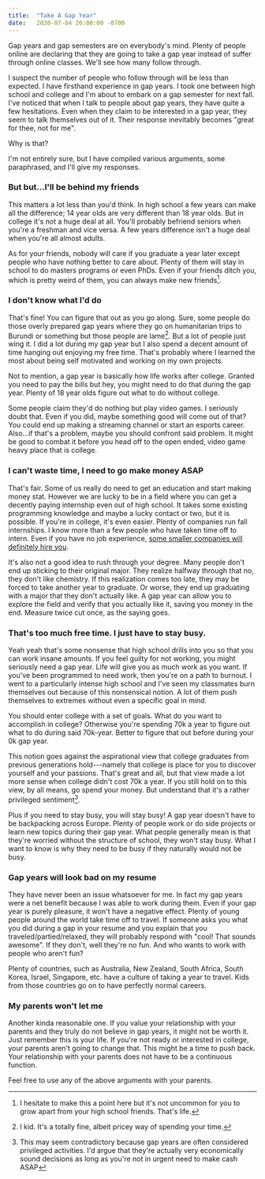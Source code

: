 ```yaml
---
title:  "Take A Gap Year"
date:   2020-07-04 20:00:00 -0700
---
```


Gap years and gap semesters are on everybody's mind. Plenty of people
online are declaring that they are going to take a gap year instead of
suffer through online classes. We'll see how many follow through.

I suspect the number of people who follow through will be less than
expected. I have firsthand experience in gap years. I took one between
high school and college and I'm about to embark on a gap semester for
next fall. I've noticed that when I talk to people about gap years,
they have quite a few hesitations. Even when they claim to be
interested in a gap year, they seem to talk themselves out of
it. Their response inevitably becomes "great for thee, not for me".

Why is that?

I'm not entirely sure, but I have compiled various arguments, some
paraphrased, and I'll give my responses.

### But but...I'll be behind my friends

This matters a lot less than you'd think. In high school a few years
can make all the difference; 14 year olds are very different than 18
year olds. But in college it's not a huge deal at all. You'll probably
befriend seniors when you're a freshman and vice versa. A few years
difference isn't a huge deal when you're all almost adults.

As for your friends, nobody will care if you graduate a year later
except people who have nothing better to care about. Plenty of them
will stay in school to do masters programs or even PhDs. Even if your
friends ditch you, which is pretty weird of them, you can always make
new friends[^1].

[^1]: I hesitate to make this a point here but it's not uncommon for
    you to grow apart from your high school friends. That's life.

### I don't know what I'd do

That's fine! You can figure that out as you go along. Sure, some
people do those overly prepared gap years where they go on
humanitarian trips to Burundi or something but those people are
lame[^2]. But a lot of people just wing it. I did a lot during my gap
year but I also spend a decent amount of time hanging out enjoying my
free time. That's probably where I learned the most about being self
motivated and working on my own projects.

Not to mention, a gap year is basically how life works after
college. Granted you need to pay the bills but hey, you might need to
do that during the gap year. Plenty of 18 year olds figure out what to
do without college.

Some people claim they'd do nothing but play video games. I seriously
doubt that. Even if you did, maybe something good will come out of
that? You could end up making a streaming channel or start an esports
career. Also...if that's a problem, maybe you should confront said
problem. It might be good to combat it before you head off to the open
ended, video game heavy place that is college.

[^2]: I kid. It's a totally fine, albeit pricey way of spending your
    time.

### I can't waste time, I need to go make money ASAP

That's fair. Some of us really do need to get an education and start
making money stat. However we are lucky to be in a field where you can
get a decently paying internship even out of high school. It takes
some existing programming knowledge and maybe a lucky contact or two,
but it is possible. If you're in college, it's even easier. Plenty of
companies run fall internships. I know more than a few people who have
taken time off to intern. Even if you have no job experience, [some
smaller companies will definitely hire
you](https://blog.torchnyu.com/2020/06/04/is-it-too-late.html).

It's also not a good idea to rush through your degree. Many people
don't end up sticking to their original major. They realize halfway
through that no, they don't like chemistry. If this realization comes
too late, they may be forced to take another year to graduate. Or
worse, they end up graduating with a major that they don't actually
like. A gap year can allow you to explore the field and verify that
you actually like it, saving you money in the end. Measure twice cut
once, as the saying goes.

### That's too much free time. I just have to stay busy.

Yeah yeah that's some nonsense that high school drills into you so
that you can work insane amounts. If you feel guilty for not working,
you might seriously need a gap year. Life will give you as much work
as you want. If you've been programmed to need work, then you're on a
path to burnout. I went to a particularly intense high school and I've
seen my classmates burn themselves out because of this nonsensical
notion. A lot of them push themselves to extremes without even a
specific goal in mind.

You should enter college with a set of goals. What do you want to
accomplish in college? Otherwise you're spending 70k a year to figure
out what to do during said 70k-year. Better to figure that out before
during your 0k gap year.

This notion goes against the aspirational view that college graduates
from previous generations hold---namely that college is place for you
to discover yourself and your passions. That's great and all, but that
view made a lot more sense when college didn't cost 70k a year. If you
still hold on to this view, by all means, go spend your money. But
understand that it's a rather privileged sentiment[^3].

[^3]: This may seem contradictory because gap years are often
    considered privileged activities. I'd argue that they're actually
    very economically sound decisions as long as you're not in urgent
    need to make cash ASAP

Plus if you need to stay busy, you will stay busy! A gap year doesn't
have to be backpacking across Europe. Plenty of people work or do side
projects or learn new topics during their gap year. What people
generally mean is that they're worried without the structure of
school, they won't stay busy. What I want to know is why they need to
be busy if they naturally would not be busy.

### Gap years will look bad on my resume

They have never been an issue whatsoever for me. In fact my gap years
were a net benefit because I was able to work during them. Even if
your gap year is purely pleasure, it won't have a negative
effect. Plenty of young people around the world take time off to
travel. If someone asks you what you did during a gap in your resume
and you explain that you traveled/partied/relaxed, they will probably
respond with "cool! That sounds awesome". If they don't, well they're no
fun. And who wants to work with people who aren't fun?

Plenty of countries, such as Australia, New Zealand, South Africa,
South Korea, Israel, Singapore, etc. have a culture of taking a year
to travel. Kids from those countries go on to have perfectly normal
careers.

### My parents won't let me

Another kinda reasonable one. If you value your relationship with your
parents and they truly do not believe in gap years, it might not be
worth it. Just remember this is your life. If you're not ready or
interested in college, your parents aren't going to change that. This
might be a time to push back. Your relationship with your parents does
not have to be a continuous function.

Feel free to use any of the above arguments with your parents.
